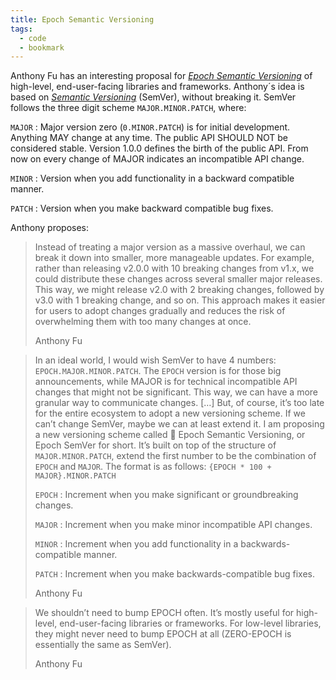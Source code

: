 ```yaml
---
title: Epoch Semantic Versioning
tags:
  - code
  - bookmark
---
```


Anthony Fu has an interesting proposal for [<cite>Epoch Semantic Versioning</cite>](https://antfu.me/posts/epoch-semver) of high-level, end-user-facing libraries and frameworks. Anthony´s idea is based on [<cite>Semantic Versioning</cite>](https://semver.org) (SemVer), without breaking it. SemVer follows the three digit scheme `MAJOR.MINOR.PATCH`, where:

`MAJOR`
: Major version zero (`0.MINOR.PATCH`) is for initial development. Anything MAY change at any time. The public API SHOULD NOT be considered stable. Version 1.0.0 defines the birth of the public API. From now on every change of MAJOR indicates an incompatible API change.

`MINOR`
: Version when you add functionality in a backward compatible manner.

`PATCH`
: Version when you make backward compatible bug fixes.

Anthony proposes:

> Instead of treating a major version as a massive overhaul, we can break it down into smaller, more manageable updates. For example, rather than releasing v2.0.0 with 10 breaking changes from v1.x, we could distribute these changes across several smaller major releases. This way, we might release v2.0 with 2 breaking changes, followed by v3.0 with 1 breaking change, and so on. This approach makes it easier for users to adopt changes gradually and reduces the risk of overwhelming them with too many changes at once.
>
> <footer>Anthony Fu</footer>

> In an ideal world, I would wish SemVer to have 4 numbers: `EPOCH.MAJOR.MINOR.PATCH`. The `EPOCH` version is for those big announcements, while MAJOR is for technical incompatible API changes that might not be significant. This way, we can have a more granular way to communicate changes. […] But, of course, it’s too late for the entire ecosystem to adopt a new versioning scheme. If we can’t change SemVer, maybe we can at least extend it. I am proposing a new versioning scheme called 🗿 Epoch Semantic Versioning, or Epoch SemVer for short. It’s built on top of the structure of `MAJOR.MINOR.PATCH`, extend the first number to be the combination of `EPOCH` and `MAJOR`. The format is as follows:
> `{EPOCH * 100 + MAJOR}.MINOR.PATCH`
>
> `EPOCH`
> : Increment when you make significant or groundbreaking changes.
>
> `MAJOR`
> : Increment when you make minor incompatible API changes.
>
> `MINOR`
> : Increment when you add functionality in a backwards-compatible manner.
>
> `PATCH`
> : Increment when you make backwards-compatible bug fixes.
>
> <footer>Anthony Fu</footer>

> We shouldn’t need to bump EPOCH often. It’s mostly useful for high-level, end-user-facing libraries or frameworks. For low-level libraries, they might never need to bump EPOCH at all (ZERO-EPOCH is essentially the same as SemVer).
>
> <footer>Anthony Fu</footer>
